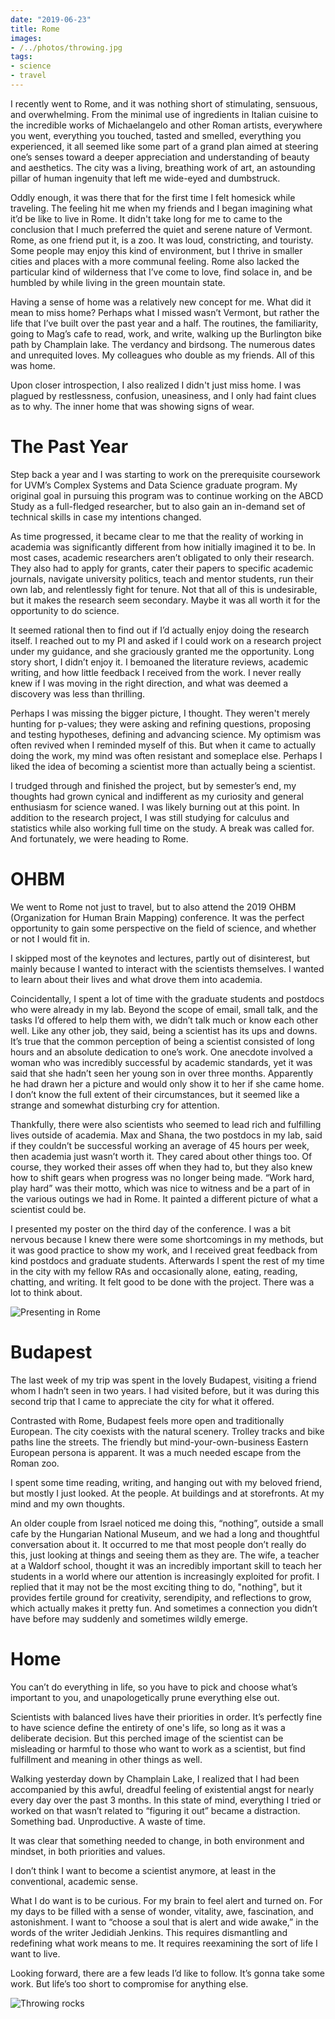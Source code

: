 ```yaml
---
date: "2019-06-23"
title: Rome
images:
- /../photos/throwing.jpg
tags:
- science
- travel
---
```


I recently went to Rome, and it was nothing short of stimulating, sensuous, and overwhelming. From the minimal use of ingredients in Italian cuisine to the incredible works of Michaelangelo and other Roman artists, everywhere you went, everything you touched, tasted and smelled, everything you experienced, it all seemed like some part of a grand plan aimed at steering one’s senses toward a deeper appreciation and understanding of beauty and aesthetics. The city was a living, breathing work of art, an astounding pillar of human ingenuity that left me wide-eyed and dumbstruck.

Oddly enough, it was there that for the first time I felt homesick while traveling. The feeling hit me when my friends and I began imagining what it’d be like to live in Rome. It didn't take long for me to came to the conclusion that I much preferred the quiet and serene nature of Vermont. Rome, as one friend put it, is a zoo. It was loud, constricting, and touristy. Some people may enjoy this kind of environment, but I thrive in smaller cities and places with a more communal feeling. Rome also lacked the particular kind of wilderness that I’ve come to love, find solace in, and be humbled by while living in the green mountain state. 

Having a sense of home was a relatively new concept for me. What did it mean to miss home? Perhaps what I missed wasn’t Vermont, but rather the life that I’ve built over the past year and a half. The routines, the familiarity, going to Mag’s cafe to read, work, and write, walking up the Burlington bike path by Champlain lake. The verdancy and birdsong. The numerous dates and unrequited loves. My colleagues who double as my friends. All of this was home. 

Upon closer introspection, I also realized I didn't just miss home. I was plagued by restlessness, confusion, uneasiness, and I only had faint clues as to why. The inner home that was showing signs of wear.

# The Past Year

Step back a year and I was starting to work on the prerequisite coursework for UVM’s Complex Systems and Data Science graduate program. My original goal in pursuing this program was to continue working on the ABCD Study as a full-fledged researcher, but to also gain an in-demand set of technical skills in case my intentions changed. 

As time progressed, it became clear to me that the reality of working in academia was significantly different from how initially imagined it to be. In most cases, academic researchers aren’t obligated to only their research. They also had to apply for grants, cater their papers to specific academic journals, navigate university politics, teach and mentor students, run their own lab, and relentlessly fight for tenure. Not that all of this is undesirable, but it makes the research seem secondary. Maybe it was all worth it for the opportunity to do science. 

It seemed rational then to find out if I’d actually enjoy doing the research itself. I reached out to my PI and asked if I could work on a research project under my guidance, and she graciously granted me the opportunity. Long story short, I didn’t enjoy it. I bemoaned the literature reviews, academic writing, and how little feedback I received from the work. I never really knew if I was moving in the right direction, and what was deemed a discovery was less than thrilling. 

Perhaps I was missing the bigger picture, I thought. They weren't merely hunting for p-values; they were asking and refining questions, proposing and testing hypotheses, defining and advancing science. My optimism was often revived when I reminded myself of this. But when it came to actually doing the work, my mind was often resistant and someplace else. Perhaps I liked the idea of becoming a scientist more than actually being a scientist.

I trudged through and finished the project, but by semester’s end, my thoughts had grown cynical and indifferent as my curiosity and general enthusiasm for science waned. I was likely burning out at this point. In addition to the research project, I was still studying for calculus and statistics while also working full time on the study. A break was called for. And fortunately, we were heading to Rome. 

# OHBM

We went to Rome not just to travel, but to also attend the 2019 OHBM (Organization for Human Brain Mapping) conference. It was the perfect opportunity to gain some perspective on the field of science, and whether or not I would fit in.

I skipped most of the keynotes and lectures, partly out of disinterest, but mainly because I wanted to interact with the scientists themselves. I wanted to learn about their lives and what drove them into academia.

Coincidentally, I spent a lot of time with the graduate students and postdocs who were already in my lab. Beyond the scope of email, small talk, and the tasks I’d offered to help them with, we didn’t talk much or know each other well. Like any other job, they said, being a scientist has its ups and downs. It’s true that the common perception of being a scientist consisted of long hours and an absolute dedication to one’s work. One anecdote involved a woman who was incredibly successful by academic standards, yet it was said that she hadn’t seen her young son in over three months. Apparently he had drawn her a picture and would only show it to her if she came home. I don’t know the full extent of their circumstances, but it seemed like a strange and somewhat disturbing cry for attention.

Thankfully, there were also scientists who seemed to lead rich and fulfilling lives outside of academia. Max and Shana, the two postdocs in my lab, said if they couldn’t be successful working an average of 45 hours per week, then academia just wasn’t worth it. They cared about other things too. Of course, they worked their asses off when they had to, but they also knew how to shift gears when progress was no longer being made. “Work hard, play hard” was their motto, which was nice to witness and be a part of in the various outings we had in Rome. It painted a different picture of what a scientist could be.

I presented my poster on the third day of the conference. I was a bit nervous because I knew there were some shortcomings in my methods, but it was good practice to show my work, and I received great feedback from kind postdocs and graduate students. Afterwards I spent the rest of my time in the city with my fellow RAs and occasionally alone, eating, reading, chatting, and writing. It felt good to be done with the project. There was a lot to think about.

![Presenting in Rome](/../photos/rome.jpg)

# Budapest

The last week of my trip was spent in the lovely Budapest, visiting a friend whom I hadn’t seen in two years. I had visited before, but it was during this second trip that I came to appreciate the city for what it offered. 

Contrasted with Rome, Budapest feels more open and traditionally European. The city coexists with the natural scenery. Trolley tracks and bike paths line the streets. The friendly but mind-your-own-business Eastern European persona is apparent. It was a much needed escape from the Roman zoo.

I spent some time reading, writing, and hanging out with my beloved friend, but mostly I just looked. At the people. At buildings and at storefronts. At my mind and my own thoughts. 

An older couple from Israel noticed me doing this, “nothing”, outside a small cafe by the Hungarian National Museum, and we had a long and thoughtful conversation about it. It occurred to me that most people don’t really do this, just looking at things and seeing them as they are. The wife, a teacher at a Waldorf school, thought it was an incredibly important skill to teach her students in a world where our attention is increasingly exploited for profit. I replied that it may not be the most exciting thing to do, "nothing", but it provides fertile ground for creativity, serendipity, and reflections to grow, which actually makes it pretty fun. And sometimes a connection you didn’t have before may suddenly and sometimes wildly emerge.

# Home

You can’t do everything in life, so you have to pick and choose what’s important to you, and unapologetically prune everything else out. 

Scientists with balanced lives have their priorities in order. It’s perfectly fine to have science define the entirety of one's life, so long as it was a deliberate decision. But this perched image of the scientist can be misleading or harmful to those who want to work as a scientist, but find fulfillment and meaning in other things as well. 

Walking yesterday down by Champlain Lake, I realized that I had been accompanied by this awful, dreadful feeling of existential angst for nearly every day over the past 3 months. In this state of mind, everything I tried or worked on that wasn’t related to “figuring it out” became a distraction. Something bad. Unproductive. A waste of time. 

It was clear that something needed to change, in both environment and mindset, in both priorities and values. 

I don’t think I want to become a scientist anymore, at least in the conventional, academic sense. 

What I do want is to be curious. For my brain to feel alert and turned on. For my days to be filled with a sense of wonder, vitality, awe, fascination, and astonishment. I want to “choose a soul that is alert and wide awake,” in the words of the writer Jedidiah Jenkins. This requires dismantling and redefining what work means to me. It requires reexamining the sort of life I want to live.

Looking forward, there are a few leads I’d like to follow. It’s gonna take some work. But life’s too short to compromise for anything else.

![Throwing rocks](/../photos/throwing.jpg)